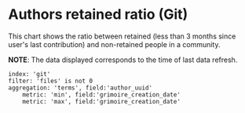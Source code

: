 # Authors retained ratio (Git)

This chart shows the ratio between retained (less than 3 months since user's last contribution) and non-retained people in a community.

**NOTE**: The data displayed corresponds to the time of last data refresh.

```
index: 'git'
filter: 'files' is not 0
aggregation: 'terms', field:'author_uuid'
    metric: 'min', field:'grimoire_creation_date'
    metric: 'max', field:'grimoire_creation_date'
```
